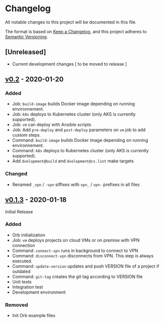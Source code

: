 # Changelog
All notable changes to this project will be documented in this file.

The format is based on [Keep a Changelog](https://keepachangelog.com/en/1.0.0/),
and this project adheres to [Semantic Versioning](https://semver.org/spec/v2.0.0.html).

## [Unreleased]
 - Current development changes [ to be moved to release ]

## [v0.2] - 2020-01-20
### Added
 - Job: `build-image` builds Docker image depending on running environnement.
 - Job: `k8s` deploys to Kubernetes cluster (only AKS is currently supported).
 - Job: `vm` can deploy with Ansible scripts
 - Job: Add `pre-deploy` and `post-deploy` parameters on `vm` job to add custom steps.
 - Command: `build-image` builds Docker image depending on running environnement.
 - Command: `k8s` deploys to Kubernetes cluster (only AKS is currently supported).
 - Add `dvelopment@build` and `dvelopment@cs.lint` make targets

### Changed
 - Renamed `_vpn` / `-vpn` siffixes with `vpn_` / `vpn-` prefixes in all files

## [v0.1.3] - 2020-01-18
Initial Release

### Added
 - Orb initialization
 - Job: `vm` deploys projects on cloud VMs or on premise with VPN connection
 - Command: `connect-vpn` runs in background to connect to VPN
 - Command: `disconnect-vpn` disconnects from VPN. This step is always executed.
 - Command: `update-version` updates and push VERSION file of a project if outdated
 - Command: `git-tag` creates the git tag according to VERSION file
 - Unit tests
 - Integration test
 - Development environment

### Removed
 - Init Orb example files


[v0.1.3]: https://circleci.com/developer/orbs/orb/cospirit/deploy?version=0.1.3
[v0.2]: https://github.com/cospirit/deploy-orb/releases/tag/v0.2
